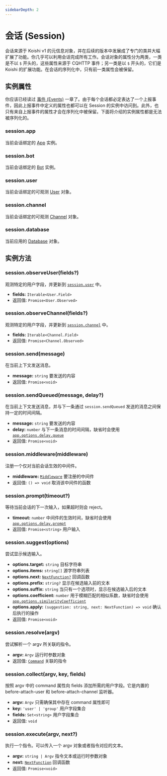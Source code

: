 ```yaml
---
sidebarDepth: 2
---
```


# 会话 (Session)

会话来源于 Koishi v1 的元信息对象，并在后续的版本中发展成了专门的类并大幅扩展了功能。你几乎可以利用会话完成所有工作。会话对象的属性分为两类，一类是不以 `$` 开头的，这些属性来源于 CQHTTP 事件；另一类是以 `$` 开头的，它们是 Koishi 的扩展功能。在会话的序列化中，只有前一类属性会被保留。

## 实例属性

你应该已经读过 [事件 (Events)](./events.md) 一章了。由于每个会话都必定表达了一个上报事件，因此上报事件中定义的属性也都可以在 Session 的实例中访问到。此外，也只有来自上报事件的属性才会在序列化中被保留。下面将介绍的实例属性都是无法被序列化的。

### session.app

当前会话绑定的 [App](./app.md) 实例。

### session.bot

当前会话绑定的 [Bot](./bot.md) 实例。

### session.user

当前会话绑定的可观测 [User](./database.md#user) 对象。

### session.channel

当前会话绑定的可观测 [Channel](./database.md#channel) 对象。

### session.database

当前应用的 [Database](./database.md#数据库对象) 对象。

## 实例方法

### session.observeUser(fields?)

观测特定的用户字段，并更新到 [`session.user`](#session-user) 中。

- **fields:** `Iterable<User.Field>`
- 返回值: `Promise<User.Observed>`

### session.observeChannel(fields?)

观测特定的用户字段，并更新到 [`session.channel`](#session-channel) 中。

- **fields:** `Iterable<Channel.Field>`
- 返回值: `Promise<Channel.Observed>`

### session.send(message)

在当前上下文发送消息。

- **message:** `string` 要发送的内容
- 返回值: `Promise<void>`

### session.sendQueued(message, delay?)

在当前上下文发送消息，并与下一条通过 `session.sendQueued` 发送的消息之间保持一定的时间间隔。

- **message:** `string` 要发送的内容
- **delay:** `number` 与下一条消息的时间间隔，缺省时会使用 [`app.options.delay.queue`](./app.md#options-delay)
- 返回值: `Promise<void>`

### session.middleware(middleware)

注册一个仅对当前会话生效的中间件。

- **middleware:** [`Middleware`](../guide/message.md#中间件) 要注册的中间件
- 返回值: `() => void` 取消该中间件的函数

### session.prompt(timeout?) <Badge text="beta" type="warn"/>

等待当前会话的下一次输入，如果超时则会 reject。

- **timeout:** `number` 中间件的生效时间，缺省时会使用 [`app.options.delay.prompt`](./app.md#options-delay)
- 返回值: `Promise<string>` 用户输入

### session.suggest(options)

尝试显示候选输入。

- **options.target:** `string` 目标字符串
- **options.items:** `string[]` 源字符串列表
- **options.next:** [`NextFunction?`](../guide/message.md#使用中间件) 回调函数
- **options.prefix:** `string?` 显示在候选输入前的文本
- **options.suffix:** `string` 当只有一个选项时，显示在候选输入后的文本
- **options.coefficient:** `number` 用于模糊匹配的相似系数，缺省时会使用 [`app.options.similarityCoefficient`](./app.md#options-similaritycoefficient)
- **options.apply:** `(suggestion: string, next: NextFunction) => void` 确认后执行的操作
- 返回值: `Promise<void>`

### session.resolve(argv)

尝试解析一个 argv 所关联的指令。

- **argv:** `Argv` 运行时参数对象
- 返回值: [`Command`](./command.md) 关联的指令

### session.collect(argv, key, fields)

按照 argv 中的 command 属性向 fields 添加所需的用户字段。它是内置的 before-attach-user 和 before-attach-channel 监听器。

- **argv:** `Argv` 只需确保其中存在 command 属性即可
- **key:** `'user' | 'group'` 用户字段集合
- **fields:** `Set<string>` 用户字段集合
- 返回值: `void`

### session.execute(argv, next?)

执行一个指令。可以传入一个 argv 对象或者指令对应的文本。

- **argv:** `string | Argv` 指令文本或运行时参数对象
- **next:** [`NextFunction`](../guide/message.md#使用中间件) 回调函数
- 返回值: `Promise<void>`
